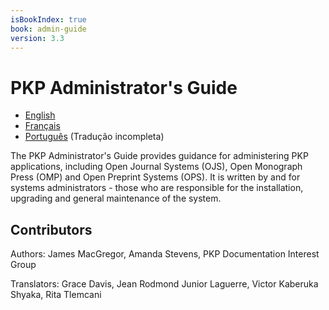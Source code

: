 ```yaml
---
isBookIndex: true
book: admin-guide
version: 3.3
---
```

# PKP Administrator's Guide

* [English](en/)
* [Français](fr/)
* [Português](pt/) (Tradução incompleta)

The PKP Administrator's Guide provides guidance for administering PKP applications, including Open Journal Systems \(OJS\), Open Monograph Press \(OMP\) and Open Preprint Systems \(OPS\). It is written by and for systems administrators - those who are responsible for the installation, upgrading and general maintenance of the system.

## Contributors

Authors: James MacGregor, Amanda Stevens, PKP Documentation Interest Group

Translators: Grace Davis, Jean Rodmond Junior Laguerre, Victor Kaberuka Shyaka, Rita Tlemcani

